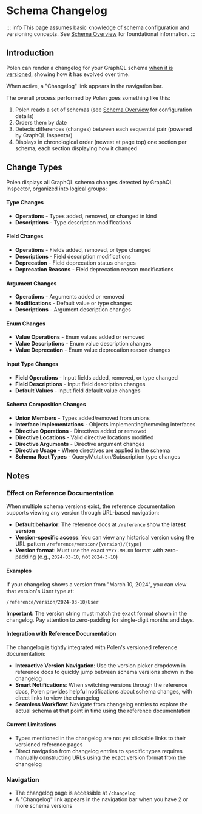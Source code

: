 # Schema Changelog

::: info
This page assumes basic knowledge of schema configuration and versioning concepts. See [Schema Overview](/guides/features/schema-overview) for foundational information.
:::

## Introduction

Polen can render a changelog for your GraphQL schema [when it is versioned](/guides/features/schema-overview#versioning), showing how it has evolved over time.

When active, a "Changelog" link appears in the navigation bar.

The overall process performed by Polen goes something like this:

1. Polen reads a set of schemas (see [Schema Overview](/guides/features/schema-overview) for configuration details)
2. Orders them by date
3. Detects differences (changes) between each sequential pair (powered by GraphQL Inspector)
4. Displays in chronological order (newest at page top) one section per schema, each section displaying how it changed

## Change Types

Polen displays all GraphQL schema changes detected by GraphQL Inspector, organized into logical groups:

#### Type Changes

- **Operations** - Types added, removed, or changed in kind
- **Descriptions** - Type description modifications

#### Field Changes

- **Operations** - Fields added, removed, or type changed
- **Descriptions** - Field description modifications
- **Deprecation** - Field deprecation status changes
- **Deprecation Reasons** - Field deprecation reason modifications

#### Argument Changes

- **Operations** - Arguments added or removed
- **Modifications** - Default value or type changes
- **Descriptions** - Argument description changes

#### Enum Changes

- **Value Operations** - Enum values added or removed
- **Value Descriptions** - Enum value description changes
- **Value Deprecation** - Enum value deprecation reason changes

#### Input Type Changes

- **Field Operations** - Input fields added, removed, or type changed
- **Field Descriptions** - Input field description changes
- **Default Values** - Input field default value changes

#### Schema Composition Changes

- **Union Members** - Types added/removed from unions
- **Interface Implementations** - Objects implementing/removing interfaces
- **Directive Operations** - Directives added or removed
- **Directive Locations** - Valid directive locations modified
- **Directive Arguments** - Directive argument changes
- **Directive Usage** - Where directives are applied in the schema
- **Schema Root Types** - Query/Mutation/Subscription type changes

## Notes

### Effect on Reference Documentation

When multiple schema versions exist, the reference documentation supports viewing any version through URL-based navigation:

- **Default behavior**: The reference docs at `/reference` show the **latest version**
- **Version-specific access**: You can view any historical version using the URL pattern `/reference/version/{version}/{type}`
- **Version format**: Must use the exact `YYYY-MM-DD` format with zero-padding (e.g., `2024-03-10`, not `2024-3-10`)

#### Examples

If your changelog shows a version from "March 10, 2024", you can view that version's User type at:

```
/reference/version/2024-03-10/User
```

**Important**: The version string must match the exact format shown in the changelog. Pay attention to zero-padding for single-digit months and days.

#### Integration with Reference Documentation

The changelog is tightly integrated with Polen's versioned reference documentation:

- **Interactive Version Navigation**: Use the version picker dropdown in reference docs to quickly jump between schema versions shown in the changelog
- **Smart Notifications**: When switching versions through the reference docs, Polen provides helpful notifications about schema changes, with direct links to view the changelog
- **Seamless Workflow**: Navigate from changelog entries to explore the actual schema at that point in time using the reference documentation

#### Current Limitations

- Types mentioned in the changelog are not yet clickable links to their versioned reference pages
- Direct navigation from changelog entries to specific types requires manually constructing URLs using the exact version format from the changelog

### Navigation

- The changelog page is accessible at `/changelog`
- A "Changelog" link appears in the navigation bar when you have 2 or more schema versions
